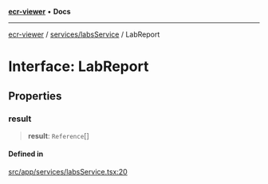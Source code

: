 [**ecr-viewer**](../../../README.md) • **Docs**

***

[ecr-viewer](../../../README.md) / [services/labsService](../README.md) / LabReport

# Interface: LabReport

## Properties

### result

> **result**: `Reference`[]

#### Defined in

[src/app/services/labsService.tsx:20](https://github.com/CDCgov/phdi/blob/fa63a85e5b4651bdfc0d25ecc23a67e11fbcba18/containers/ecr-viewer/src/app/services/labsService.tsx#L20)
